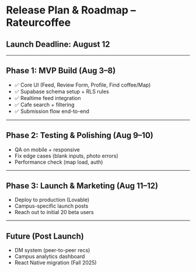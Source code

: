 # Release Plan & Roadmap – Rateurcoffee

## Launch Deadline: August 12

---
## Phase 1: MVP Build (Aug 3–8)
- ✅ Core UI (Feed, Review Form, Profile, Find coffee/Map)
- ✅ Supabase schema setup + RLS rules
- ✅ Realtime feed integration
- ✅ Cafe search + filtering
- ✅ Submission flow end-to-end

---
## Phase 2: Testing & Polishing (Aug 9–10)
- QA on mobile + responsive
- Fix edge cases (blank inputs, photo errors)
- Performance check (map load, auth)

---
## Phase 3: Launch & Marketing (Aug 11–12)
- Deploy to production (Lovable)
- Campus-specific launch posts
- Reach out to initial 20 beta users

---
## Future (Post Launch)
- DM system (peer-to-peer recs)
- Campus analytics dashboard
- React Native migration (Fall 2025)